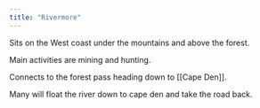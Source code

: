 ```yaml
---
title: "Rivermore"
---
```


Sits on the West coast under the mountains and above the forest. 

Main activities are mining and hunting. 

Connects to the forest pass heading down to [[Cape Den]]. 

Many will float the river down to cape den and take the road back. 
